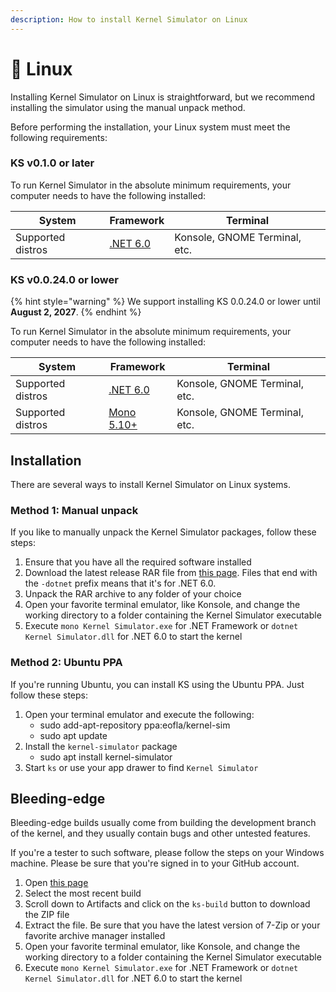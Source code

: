 ```yaml
---
description: How to install Kernel Simulator on Linux
---
```


# 🐧 Linux

Installing Kernel Simulator on Linux is straightforward, but we recommend installing the simulator using the manual unpack method.

Before performing the installation, your Linux system must meet the following requirements:

### KS v0.1.0 or later

To run Kernel Simulator in the absolute minimum requirements, your computer needs to have the following installed:

| System            | Framework                                                          | Terminal                      |
| ----------------- | ------------------------------------------------------------------ | ----------------------------- |
| Supported distros | [.NET 6.0](https://dotnet.microsoft.com/en-us/download/dotnet/6.0) | Konsole, GNOME Terminal, etc. |

### KS v0.0.24.0 or lower

{% hint style="warning" %}
We support installing KS 0.0.24.0 or lower until **August 2, 2027**.
{% endhint %}

To run Kernel Simulator in the absolute minimum requirements, your computer needs to have the following installed:

| System            | Framework                                                          | Terminal                      |
| ----------------- | ------------------------------------------------------------------ | ----------------------------- |
| Supported distros | [.NET 6.0](https://dotnet.microsoft.com/en-us/download/dotnet/6.0) | Konsole, GNOME Terminal, etc. |
| Supported distros | [Mono 5.10+](https://www.mono-project.com/download/stable/)        | Konsole, GNOME Terminal, etc. |

## Installation

There are several ways to install Kernel Simulator on Linux systems.

### Method 1: Manual unpack

If you like to manually unpack the Kernel Simulator packages, follow these steps:

1. Ensure that you have all the required software installed
2. Download the latest release RAR file from [this page](https://github.com/Aptivi/Kernel-Simulator/releases). Files that end with the `-dotnet` prefix means that it's for .NET 6.0.
3. Unpack the RAR archive to any folder of your choice
4. Open your favorite terminal emulator, like Konsole, and change the working directory to a folder containing the Kernel Simulator executable
5. Execute `mono Kernel Simulator.exe` for .NET Framework or `dotnet Kernel Simulator.dll` for .NET 6.0 to start the kernel

### Method 2: Ubuntu PPA

If you're running Ubuntu, you can install KS using the Ubuntu PPA. Just follow these steps:

1. Open your terminal emulator and execute the following:
   * sudo add-apt-repository ppa:eofla/kernel-sim
   * sudo apt update
2. Install the `kernel-simulator` package
   * sudo apt install kernel-simulator
3. Start `ks` or use your app drawer to find `Kernel Simulator`

## Bleeding-edge

Bleeding-edge builds usually come from building the development branch of the kernel, and they usually contain bugs and other untested features.

If you're a tester to such software, please follow the steps on your Windows machine. Please be sure that you're signed in to your GitHub account.

1. Open [this page](https://github.com/Aptivi/Kernel-Simulator/actions/workflows/build-linux.yml)
2. Select the most recent build
3. Scroll down to Artifacts and click on the `ks-build` button to download the ZIP file
4. Extract the file. Be sure that you have the latest version of 7-Zip or your favorite archive manager installed
5. Open your favorite terminal emulator, like Konsole, and change the working directory to a folder containing the Kernel Simulator executable
6. Execute `mono Kernel Simulator.exe` for .NET Framework or `dotnet Kernel Simulator.dll` for .NET 6.0 to start the kernel
